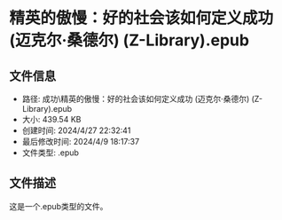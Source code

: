 ﻿# 精英的傲慢：好的社会该如何定义成功 (迈克尔·桑德尔) (Z-Library).epub

## 文件信息
- 路径: 成功\精英的傲慢：好的社会该如何定义成功 (迈克尔·桑德尔) (Z-Library).epub
- 大小: 439.54 KB
- 创建时间: 2024/4/27 22:32:41
- 最后修改时间: 2024/4/9 18:17:37
- 文件类型: .epub

## 文件描述
这是一个.epub类型的文件。

